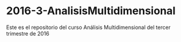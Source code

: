 # 2016-3-AnalisisMultidimensional
Este es el repositorio del curso Análisis Multidimensional del tercer trimestre de 2016
